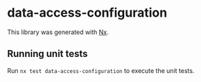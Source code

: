 # data-access-configuration

This library was generated with [Nx](https://nx.dev).

## Running unit tests

Run `nx test data-access-configuration` to execute the unit tests.

